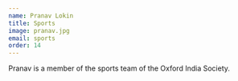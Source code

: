 ```yaml
---
name: Pranav Lokin
title: Sports
image: pranav.jpg
email: sports
order: 14
---
```


Pranav is a member of the sports team of the Oxford India Society.

